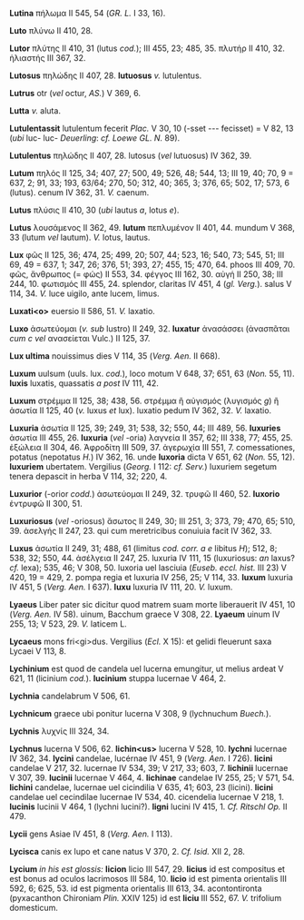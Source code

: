 **Lutina** πήλωμα II 545, 54 (*GR. L.* I 33, 16).

**Luto** πλύνω II 410, 28.

**Lutor** πλύτης II 410, 31 (lutus *cod.*); III 455, 23; 485, 35. πλυτήρ
II 410, 32. ἡλιαστής III 367, 32.

**Lutosus** πηλώδης II 407, 28. **lutuosus** *v.* lutulentus.

**Lutrus** otr (*vel* octur, *AS.*) V 369, 6.

**Lutta** *v.* aluta.

**Lutulentassit** lutulentum fecerit *Plac.* V 30, 10 (-sset ---
fecisset) = V 82, 13 (*ubi* luc- luc- *Deuerling*: *cf. Loewe GL. N.* 89).

**Lutulentus** πηλώδης II 407, 28. lutosus (*vel* lutuosus) IV 362, 39.

**Lutum** πηλός II 125, 34; 407, 27; 500, 49; 526, 48; 544, 13; III 19,
40; 70, 9 = 637, 2; 91, 33; 193, 63/64; 270, 50; 312, 40; 365, 3; 376,
65; 502, 17; 573, 6 (lutus). cenum IV 362, 31. *V.* caenum.

**Lutus** πλύσις II 410, 30 (*ubi* lautus *a*, lotus *e*).

**Lutus** λουσάμενος II 362, 49. **lutum** πεπλυμένον II 401, 44. mundum
V 368, 33 (lutum *vel* lautum). *V.* lotus, lautus.

**Lux** φῶς II 125, 36; 474, 25; 499, 20; 507, 44; 523, 16; 540, 73;
545, 51; III 69, 49 = 637, 1; 347, 26; 376, 51; 393, 27; 455, 15; 470,
64. phoos III 409, 70. φῶς, ἄνθρωπος (= φώς) II 553, 34. φέγγος III 162,
30. αὐγή II 250, 38; III 244, 10. φωτισμός III 455, 24. splendor,
claritas IV 451, 4 (*gl. Verg.*). salus V 114, 34. *V.* luce uigilo,
ante lucem, limus.

**Luxati\<o\>** euersio II 586, 51. *V.* laxatio.

**Luxo** ἀσωτεύομαι (*v. sub* lustro) II 249, 32. **luxatur**
ἀνασάσσει (ἀνασπᾶται *cum c vel* ανασείεται Vulc.) II 125, 37.

**Lux ultima** nouissimus dies V 114, 35 (*Verg. Aen.* II 668).

**Luxum** uulsum (uuls. lux. *cod.*), loco motum V 648, 37; 651, 63
(*Non.* 55, 11). **luxis** luxatis, quassatis *a post* IV 111, 42.

**Luxum** στρέμμα II 125, 38; 438, 56. στρέμμα ἢ αὐγισμός (λυγισμός *g*)
ἢ ἀσωτία II 125, 40 (*v.* luxus *et* lux). luxatio pedum IV 362, 32.
*V.* laxatio.

**Luxuria** ἀσωτία II 125, 39; 249, 31; 538, 32; 550, 44; III 489, 56.
**luxuries** ἀσωτία III 455, 26. **luxuria** (*vel* -oria) λαγνεία II
357, 62; III 338, 77; 455, 25. ἐξώλεια II 304, 46. Ἀφροδίτη III 509, 37.
ἀγερωχία III 551, 7. comessationes, potatus (nepotatus *H.*) IV 362, 16.
unde **luxoria** dicta V 651, 62 (*Non.* 55, 12). **luxuriem**
ubertatem. Vergilius (*Georg.* I 112: *cf. Serv.*) luxuriem segetum
tenera depascit in herba V 114, 32; 220, 4.

**Luxurior** (-orior *codd.*) ἀσωτεύομαι II 249, 32. τρυφῶ II 460, 52.
**luxorio** ἐντρυφῶ II 300, 51.

**Luxuriosus** (*vel* -oriosus) ἄσωτος II 249, 30; III 251, 3; 373, 79;
470, 65; 510, 39. ἀσελγής II 247, 23. qui cum meretricibus conuiuia
facit IV 362, 33.

**Luxus** ἀσωτία II 249, 31; 488, 61 (limitus *cod. corr. a e* libitus
*H*); 512, 8; 538, 32; 550, 44. ἀσέλγεια II 247, 25. luxuria IV 111, 15
(luxuriosus: *an* laxus? *cf.* lexa); 535, 46; V 308, 50. luxoria uel
lasciuia (*Euseb. eccl. hist.* III 23) V 420, 19 = 429, 2. pompa regia
et luxuria IV 256, 25; V 114, 33. **luxum** luxuria IV 451, 5 (*Verg.*
*Aen.* I 637). **luxu** luxuria IV 111, 20. *V.* luxum.

**Lyaeus** Liber pater sic dicitur quod matrem suam morte liberauerit IV
451, 10 (*Verg. Aen.* IV 58). uinum, Bacchum graece V 308, 22.
**Lyaeum** uinum IV 255, 13; V 523, 29. *V.* laticem L.

**Lycaeus** mons fri\<gi\>dus. Vergilius (*Ecl.* X 15): et gelidi
fleuerunt saxa Lycaei V 113, 8.

**Lychinium** est quod de candela uel lucerna emungitur, ut melius
ardeat V 621, 11 (licinium *cod.*). **lucinium** stuppa lucernae V 464,
2.

**Lychnia** candelabrum V 506, 61.

**Lychnicum** graece ubi ponitur lucerna V 308, 9 (lychnuchum *Buech.*).

**Lychnis** λυχνίς III 324, 34.

**Lychnus** lucerna V 506, 62. **lichin\<us\>** lucerna V 528, 10.
**lychni** lucernae IV 362, 34. **lycini** candelae, lucérnae IV 451, 9
(*Verg. Aen.* I 726). **licini** candelae V 217, 32. lucernae IV 534,
39; V 217, 33; 603, 7. **lichinii** lucer­nae V 307, 39. **lucinii**
lucernae V 464, 4. **lichinae** candelae IV 255, 25; V 571, 54.
**lichini** candelae, lucernae uel cicindilia V 635, 41; 603, 23
(licini). **licini** candelae uel cecindilae lucernae IV 534, 40.
cicendelia lucernae V 218, 1. **lucinis** lucinii V 464, 1 (lychni
lucini?). **ligni** lucini IV 415, 1. *Cf. Ritschl Op.* II 479.

**Lycii** gens Asiae IV 451, 8 (*Verg. Aen.* I 113).

**Lycisca** canis ex lupo et cane natus V 370, 2. *Cf. Isid.* XII 2, 28.

**Lycium** *in his est glossis:* **licion** licio III 547, 29.
**licius** id est compositus et est bonus ad oculos lacrimosos III 584,
10. **licio** id est pimenta orientalis III 592, 6; 625, 53. id est
pigmenta orientalis III 613, 34. acontontironta (pyxacanthon Chironiam
*Plin.* XXIV 125) id est **liciu** III 552, 67. *V.* trifolium
domesticum.
